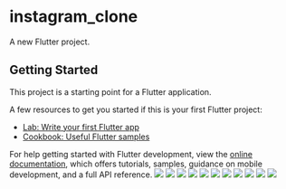 # instagram_clone

A new Flutter project.

## Getting Started

This project is a starting point for a Flutter application.

A few resources to get you started if this is your first Flutter project:

- [Lab: Write your first Flutter app](https://docs.flutter.dev/get-started/codelab)
- [Cookbook: Useful Flutter samples](https://docs.flutter.dev/cookbook)

For help getting started with Flutter development, view the
[online documentation](https://docs.flutter.dev/), which offers tutorials,
samples, guidance on mobile development, and a full API reference.
![](AppImage/(1).png)
![](AppImage/(2).png)
![](AppImage/(3).png)
![](AppImage/(4).png)
![](AppImage/(5).png)
![](AppImage/(6).png)
![](AppImage/(7).png)
![](AppImage/(8).png)
![](AppImage/(9).png)
![](AppImage/(10).png)
![](AppImage/(11).png)
